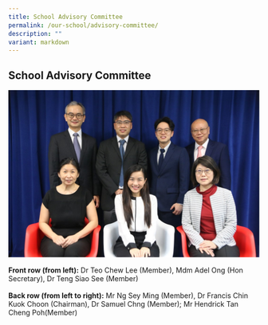 ```yaml
---
title: School Advisory Committee
permalink: /our-school/advisory-committee/
description: ""
variant: markdown
---
```

## School Advisory Committee

![](/images/SAC_Members.jpg)

**Front row (from left):** Dr Teo Chew Lee (Member), Mdm Adel Ong (Hon Secretary), Dr Teng Siao See (Member)<br><br>
**Back row (from left to right):** Mr Ng Sey Ming (Member), Dr Francis Chin Kuok Choon (Chairman), Dr Samuel Chng (Member); Mr Hendrick Tan Cheng Poh(Member)


